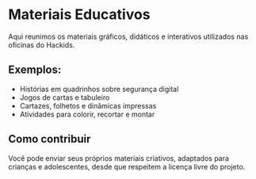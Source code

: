 # Materiais Educativos

Aqui reunimos os materiais gráficos, didáticos e interativos utilizados nas oficinas do Hackids.

## Exemplos:

- Histórias em quadrinhos sobre segurança digital
- Jogos de cartas e tabuleiro
- Cartazes, folhetos e dinâmicas impressas
- Atividades para colorir, recortar e montar

## Como contribuir

Você pode enviar seus próprios materiais criativos, adaptados para crianças e adolescentes, desde que respeitem a licença livre do projeto.
